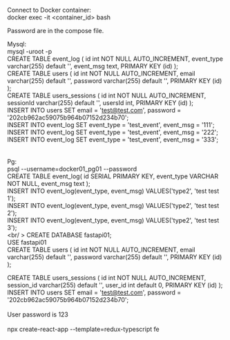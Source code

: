 Connect to Docker container:<br />
docker exec -it <container_id> bash

Password are in the compose file.

Mysql:<br />
mysql -uroot -p<br />
CREATE TABLE event_log (
    id int NOT NULL AUTO_INCREMENT,
    event_type varchar(255) default '',
    event_msg text,
    PRIMARY KEY (id)
);<br />
CREATE TABLE users (
    id int NOT NULL AUTO_INCREMENT,
    email varchar(255) default '',
   	password varchar(255) default '',
    PRIMARY KEY (id)
);<br />
CREATE TABLE users_sessions (
    id int NOT NULL AUTO_INCREMENT,
    sessionId varchar(255) default '',
    usersId int,
    PRIMARY KEY (id)
);<br />
INSERT INTO users SET email = 'test@test.com', password = '202cb962ac59075b964b07152d234b70';<br/>
INSERT INTO event_log SET event_type = 'test_event', event_msg = '111';<br/>
INSERT INTO event_log SET event_type = 'test_event', event_msg = '222';<br/>
INSERT INTO event_log SET event_type = 'test_event', event_msg = '333';</br>
<br /><br />
Pg:<br />
psql --username=docker01_pg01 --password<br />
CREATE TABLE event_log(
   id SERIAL PRIMARY KEY,
   event_type VARCHAR NOT NULL,
   event_msg text
);<br />
INSERT INTO event_log(event_type, event_msg) VALUES('type2', 'test test 1');<br />
INSERT INTO event_log(event_type, event_msg) VALUES('type2', 'test test 2');<br />
INSERT INTO event_log(event_type, event_msg) VALUES('type2', 'test test 3');<br />
<br/ >
CREATE DATABASE fastapi01;<br />
USE fastapi01<br />
CREATE TABLE users (
    id int NOT NULL AUTO_INCREMENT,
    email varchar(255) default '',
    password varchar(255) default '',
    PRIMARY KEY (id)
);<br />

CREATE TABLE users_sessions (
    id int NOT NULL AUTO_INCREMENT,
    session_id varchar(255) default '',
    user_id int default 0,
    PRIMARY KEY (id)
);<br />
INSERT INTO users SET email = 'test@test.com', password = '202cb962ac59075b964b07152d234b70';<br/>
<br />
User password is 123<br /><br />
npx create-react-app --template=redux-typescript fe